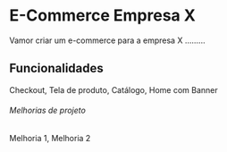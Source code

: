 # E-Commerce Empresa X

Vamor criar um e-commerce para a empresa X .........

## Funcionalidades

Checkout, Tela de produto, Catálogo, Home com Banner 

###### Melhorias de projeto

Melhoria 1, Melhoria 2